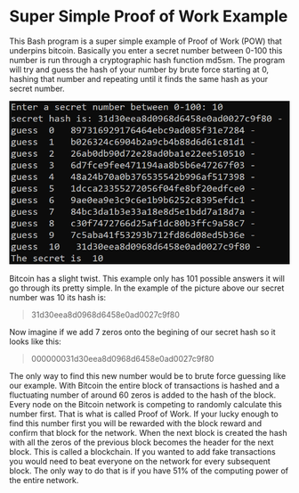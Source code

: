 # Super Simple Proof of Work Example #
This Bash program is a super simple example of Proof of Work (POW) that underpins bitcoin. Basically you enter a secret number between 0-100 this number is run through a cryptographic hash function md5sm. The program will try and guess the hash of your number by brute force starting at 0, hashing that number and repeating until it finds the same hash as your secret number.     

![Program Output](/output.png)

Bitcoin has a slight twist. This example only has 101 possible answers it will go through its pretty simple. In the example of the picture above our secret number was 10 its hash is:
> 31d30eea8d0968d6458e0ad0027c9f80

Now imagine if we add 7 zeros onto the begining of our secret hash so it looks like this:  
> 000000031d30eea8d0968d6458e0ad0027c9f80

The only way to find this new number would be to brute force guessing like our example. With Bitcoin the entire block of transactions is hashed and a fluctuating number of around 60 zeros is added to the hash of the block. Every node on the Bitcoin network is competing to randomly calculate this number first. That is what is called Proof of Work. If your lucky enough to find this number first you will be rewarded with the block reward and confirm that block for the network. When the next block is created the hash with all the zeros of the previous block becomes the header for the next block. This is called a blockchain. If you wanted to add fake transactions you would need to beat everyone on the network for every subsequent block. The only way to do that is if you have 51% of the computing power of the entire network.  
